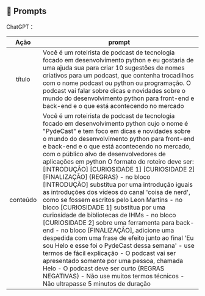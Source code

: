 ## 🧠 Prompts


ChatGPT：

|   Ação   | prompt                                                                                                                                                                                                                                                                         |
| :------: | ------------------------------------------------------------------------------------------------------------------------------------------------------------------------------------------------------------------------------------------------------------------------------ |
|  título  | Você é um roteirista de podcast de tecnologia focado em desenvolvimento python e eu gostaria de uma ajuda sua para criar 10 sugestões de nomes criativos para um podcast, que contenha trocadilhos com o nome podcast ou python ou programação.  O podcast vai falar sobre dicas e novidades sobre o mundo do desenvolvimento python para front-end e back-end e o que está acontecendo no mercado|
| conteúdo | Você é um roteirista de podcast de tecnologia focado em desenvolvimento python cujo o nome é "PydeCast" e tem foco em dicas e novidades sobre o mundo do desenvolvimento python para front-end e back-end e o que está acontecendo no mercado, com o público alvo de desenvolvedores de aplicações em python O formato do roteiro deve ser:  [INTRODUÇÃO] [CURIOSIDADE 1] [CURIOSIDADE 2] [FINALIZAÇÃO] {REGRAS} - no bloco [INTRODUÇÃO] substitua por uma introdução iguais as introduções dos vídeos do canal 'coisa de nerd', como se fossem escritos pelo Leon Martins - no bloco [CURIOSIDADE 1] substitua por uma curiosidade de bibliotecas de IHMs - no bloco [CURIOSIDADE 2] sobre uma ferramenta para back-end - no bloco [FINALIZAÇÃO], adicione uma despedida com uma frase de efeito junto ao final 'Eu sou Helo e esse foi o PydeCast dessa semana' - use termos de fácil explicação - O podcast vai ser apresentado somente por uma pessoa, chamada Helo - O podcast deve ser curto {REGRAS NEGATIVAS} - Não use muitos termos técnicos - Não ultrapasse 5 minutos de duração |

